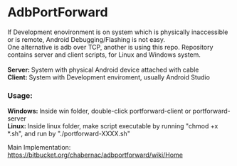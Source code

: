 # AdbPortForward

If Development enovironment is on system which is physically inaccessible or is remote, Android Debugging/Flashing is not easy.<br/> 
One alternative is adb over TCP, another is using this repo.
Repository contains server and client scripts, for Linux and Windows system. 
<br/><br/>
<b>Server: </b> System with physical Android device attached with cable <br/>
<b>Client: </b> System with Development enviroment, usually Android Studio
<br/>

### Usage:
<b>Windows: </b> Inside win folder, double-click portforward-client or portforward-server <br/>
<b>Linux: </b>  Inside linux folder, make script executable by running "chmod +x *.sh", and run by "./portforward-XXXX.sh" <br/>


Main Implementation: https://bitbucket.org/chabernac/adbportforward/wiki/Home
